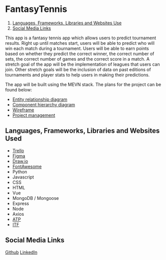 # FantasyTennis

1. [Languages, Frameworks, Libraries and Websites Use](#languages-frameworks-libraries-and-websites-used)
1. [Social Media Links](#social-media-links)

This app is a fantasy tennis app which allows users to predict tournament results. Right up until matches start, users will be able to predict who will win each match during a tournament. Users will be able to earn points based on whether they predict the correct winner, the correct number of sets, the correct number of games and the correct score in a match. A stretch goal of the app will be the implementation of leagues that users can join. Other stretch goals will be the inclusion of data on past editions of tournaments and player stats to help users in making their predictions.

The app will be built using the MEVN stack. The plans for the project can be found below:
- [Entity relationship diagram](https://drive.google.com/file/d/1GW836gya2lA-cYJIx7QOMXJ1mb_laLAb/view?usp=sharing)
- [Component hierarchy diagram](https://drive.google.com/file/d/128_P-6jsxjCeeqPW_GPVhDsXsflxS2cI/view?usp=sharing)
- [Wireframe](https://www.figma.com/file/z7MjgsNpTdt9BO59YHnqip/FantasyATP?type=design&node-id=0%3A1&mode=dev&t=bIkm2yj7S2aqeHXT-1)
- [Project management](https://trello.com/invite/b/Yq4RN6ek/ATTI8d280093b9dc76ca176479456457a90a4A086300/fantasytennis)

## Languages, Frameworks, Libraries and Websites Used

- [Trello](https://trello.com/)
- [Figma](https://www.figma.com/)
- [Draw.io](https://draw.io/)
- [FontAwesome](https://fontawesome.com/)
- Python
- Javascript
- CSS
- HTML
- Vue
- MongoDB / Mongoose
- Express
- Node
- Axios
- [ATP](https://www.atptour.com/en)
- [ITF](https://www.itftennis.com/en/)

## Social Media Links

[Github](https://github.com/cys2110)
[LinkedIn](www.linkedin.com/in/claire-y-sheridan)